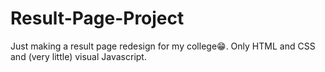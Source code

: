 # Result-Page-Project

Just making a result page redesign for my college😁. 
Only HTML and CSS and (very little) visual Javascript.
